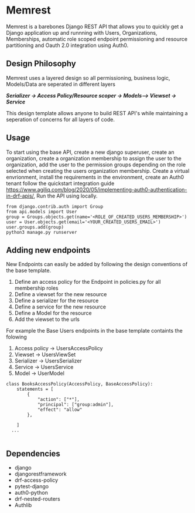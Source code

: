 # Memrest
Memrest is a barebones Django REST API that allows you to quickly get a Django application up and runnning with Users, Organizations, Memberships,  automatic role scoped endpoint permissioning and resource partitioning and Oauth 2.0 integration using Auth0. 

## Design Philosophy
Memrest uses a layered design so all permissioning, business logic, Models/Data are seperated in different layers 

***Serializer -> Access Policy/Resource scoper -> Models--> Viewset -> Service***

This design template allows anyone to build REST API's while maintaining a seperation of concerns for all layers of code.

## Usage

To start using the base API, create a new django superuser, create an organization, create a organization membership to assign the user to the organization, add the user to the permission groups depending on the role selected when creating the users organization membership. 
Create a virtual envrionment, install the requirements in the environment, create an Auth0 tenant follow the quickstart integration guide https://www.agiliq.com/blog/2020/05/implementing-auth0-authentication-in-drf-apis/, Run the API using locally. 
``` 
from django.contrib.auth import Group
from api.models import User
group = Groups.objects.get(name='<ROLE_OF_CREATED_USERS_MEMBERSHIP>')
user = User.objects.get(email='<YOUR_CREATED_USERS_EMAIL>')
user.groups.add(group)
python3 manage.py runserver
```

## Adding new endpoints
New Endpoints can easily be added by following the design conventions of the base template.

1. Define an access policy for the Endpoint in policies.py for all membership roles 
2. Define a viewset for the new resource 
3. Define a serializer for the resource
4. Define a service for the new resource
5. Define a Model for the resource
6. Add the viewset to the urls

For example the Base Users endpoints in the base template containts the folowing
1. Access policy -> UsersAccessPolicy
2. Viewset -> UsersViewSet
3. Serializer -> UsersSerializer
4. Service -> UsersService
5. Model -> UserModel


```
class BooksAccessPolicy(AccessPolicy, BaseAccessPolicy):
    statements = [
        {
            "action": ["*"],
            "principal": ["group:admin"],
            "effect": "allow"
        },

    ]
  ... 
  
```


## Dependencies
- django
- djangorestframework
- drf-access-policy 
- pytest-django
- auth0-python
- drf-nested-routers
- Authlib

